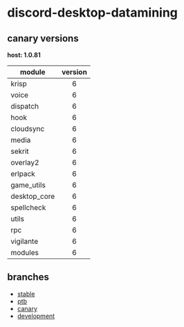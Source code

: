 # discord-desktop-datamining

## canary versions

**host: 1.0.81**

| module | version |
| ------ | :-----: |
| krisp | 6 |
| voice | 6 |
| dispatch | 6 |
| hook | 6 |
| cloudsync | 6 |
| media | 6 |
| sekrit | 6 |
| overlay2 | 6 |
| erlpack | 6 |
| game_utils | 6 |
| desktop_core | 6 |
| spellcheck | 6 |
| utils | 6 |
| rpc | 6 |
| vigilante | 6 |
| modules | 6 |

## branches

- [stable](https://github.com/OpenAsar/discord-desktop-datamining/tree/stable)
- [ptb](https://github.com/OpenAsar/discord-desktop-datamining/tree/ptb)
- [canary](https://github.com/OpenAsar/discord-desktop-datamining/tree/canary)
- [development](https://github.com/OpenAsar/discord-desktop-datamining/tree/development)